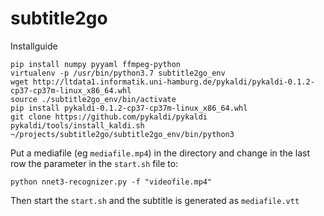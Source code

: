 # subtitle2go

Installguide
```
pip install numpy pyyaml ffmpeg-python
virtualenv -p /usr/bin/python3.7 subtitle2go_env
wget http://ltdata1.informatik.uni-hamburg.de/pykaldi/pykaldi-0.1.2-cp37-cp37m-linux_x86_64.whl
source ./subtitle2go_env/bin/activate
pip install pykaldi-0.1.2-cp37-cp37m-linux_x86_64.whl
git clone https://github.com/pykaldi/pykaldi
pykaldi/tools/install_kaldi.sh ~/projects/subtitle2go/subtitle2go_env/bin/python3
```
Put a mediafile (eg `mediafile.mp4`) in the directory and change in the last row the parameter in the `start.sh` file to:
```
python nnet3-recognizer.py -f "videofile.mp4"
```
Then start the `start.sh` and the subtitle is generated as `mediafile.vtt`